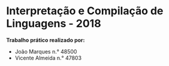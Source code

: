 # Interpretação e Compilação de Linguagens - 2018

**Trabalho prático realizado por:**

* João Marques n.° 48500
* Vicente Almeida n.° 47803
